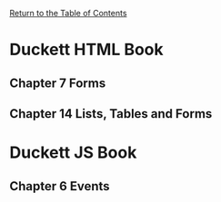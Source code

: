 [Return to the Table of Contents](README.md)

# Duckett HTML Book
 ## Chapter 7 Forms
 ## Chapter 14 Lists, Tables and Forms


# Duckett JS Book
 ## Chapter 6 Events